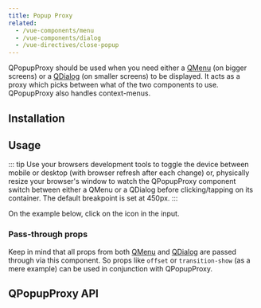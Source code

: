```yaml
---
title: Popup Proxy
related:
  - /vue-components/menu
  - /vue-components/dialog
  - /vue-directives/close-popup
---
```


QPopupProxy should be used when you need either a [QMenu](/vue-components/menu) (on bigger screens) or a [QDialog](/vue-components/dialog) (on smaller screens) to be displayed. It acts as a proxy which picks between what of the two components to use. QPopupProxy also handles context-menus.

## Installation
<doc-installation components="QPopupProxy" directives="ClosePopup" />

## Usage
::: tip
Use your browsers development tools to toggle the device between mobile or desktop (with browser refresh after each change) or, physically resize your browser's window to watch the QPopupProxy component switch between either a QMenu or a QDialog before clicking/tapping on its container. The default breakpoint is set at 450px.
:::

<doc-example title="Standard" file="QPopupProxy/Standard" />

<doc-example title="Context menu (right click / long tap)" file="QPopupProxy/ContextMenu" />

On the example below, click on the icon in the input.

<doc-example title="Breakpoint @600px" file="QPopupProxy/Breakpoint" />

### Pass-through props
Keep in mind that all props from both [QMenu](/vue-components/menu) and [QDialog](/vue-components/dialog) are passed through via this component. So props like `offset` or `transition-show` (as a mere example) can be used in conjunction with QPopupProxy.

<doc-example title="Props from QMenu or QDialog" file="QPopupProxy/Passthrough" />

## QPopupProxy API
<doc-api file="QPopupProxy" />
